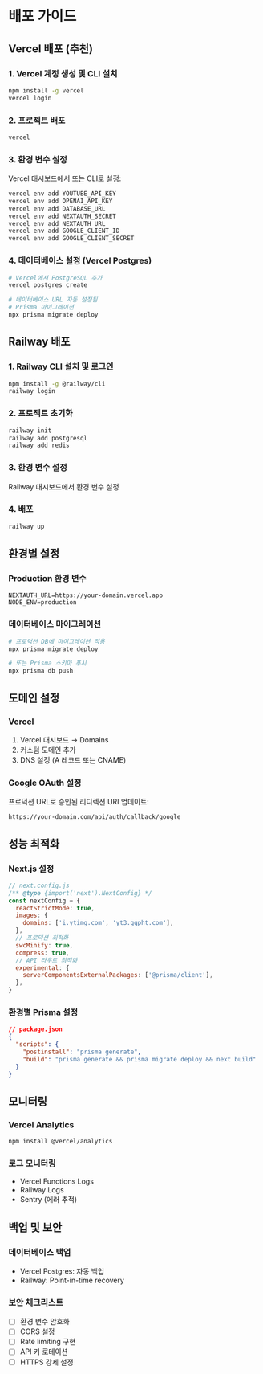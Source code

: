 # 배포 가이드

## Vercel 배포 (추천)

### 1. Vercel 계정 생성 및 CLI 설치
```bash
npm install -g vercel
vercel login
```

### 2. 프로젝트 배포
```bash
vercel
```

### 3. 환경 변수 설정
Vercel 대시보드에서 또는 CLI로 설정:
```bash
vercel env add YOUTUBE_API_KEY
vercel env add OPENAI_API_KEY
vercel env add DATABASE_URL
vercel env add NEXTAUTH_SECRET
vercel env add NEXTAUTH_URL
vercel env add GOOGLE_CLIENT_ID
vercel env add GOOGLE_CLIENT_SECRET
```

### 4. 데이터베이스 설정 (Vercel Postgres)
```bash
# Vercel에서 PostgreSQL 추가
vercel postgres create

# 데이터베이스 URL 자동 설정됨
# Prisma 마이그레이션
npx prisma migrate deploy
```

## Railway 배포

### 1. Railway CLI 설치 및 로그인
```bash
npm install -g @railway/cli
railway login
```

### 2. 프로젝트 초기화
```bash
railway init
railway add postgresql
railway add redis
```

### 3. 환경 변수 설정
Railway 대시보드에서 환경 변수 설정

### 4. 배포
```bash
railway up
```

## 환경별 설정

### Production 환경 변수
```env
NEXTAUTH_URL=https://your-domain.vercel.app
NODE_ENV=production
```

### 데이터베이스 마이그레이션
```bash
# 프로덕션 DB에 마이그레이션 적용
npx prisma migrate deploy

# 또는 Prisma 스키마 푸시
npx prisma db push
```

## 도메인 설정

### Vercel
1. Vercel 대시보드 → Domains
2. 커스텀 도메인 추가
3. DNS 설정 (A 레코드 또는 CNAME)

### Google OAuth 설정
프로덕션 URL로 승인된 리디렉션 URI 업데이트:
```
https://your-domain.com/api/auth/callback/google
```

## 성능 최적화

### Next.js 설정
```javascript
// next.config.js
/** @type {import('next').NextConfig} */
const nextConfig = {
  reactStrictMode: true,
  images: {
    domains: ['i.ytimg.com', 'yt3.ggpht.com'],
  },
  // 프로덕션 최적화
  swcMinify: true,
  compress: true,
  // API 라우트 최적화
  experimental: {
    serverComponentsExternalPackages: ['@prisma/client'],
  },
}
```

### 환경별 Prisma 설정
```json
// package.json
{
  "scripts": {
    "postinstall": "prisma generate",
    "build": "prisma generate && prisma migrate deploy && next build"
  }
}
```

## 모니터링

### Vercel Analytics
```bash
npm install @vercel/analytics
```

### 로그 모니터링
- Vercel Functions Logs
- Railway Logs
- Sentry (에러 추적)

## 백업 및 보안

### 데이터베이스 백업
- Vercel Postgres: 자동 백업
- Railway: Point-in-time recovery

### 보안 체크리스트
- [ ] 환경 변수 암호화
- [ ] CORS 설정
- [ ] Rate limiting 구현
- [ ] API 키 로테이션
- [ ] HTTPS 강제 설정